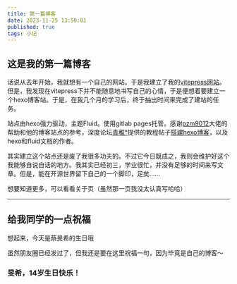 ```yaml
---
title: 第一篇博客
date: 2023-11-25 13:50:01
published: true
tags: 小记
---
```


## 这是我的第一篇博客
话说从去年开始，我就想有一个自己的网站。于是我建立了我的[vitepress网站](https://hanzn-zzx.gitlab.io/doc)。但是，我发现在vitepress下并不能随意地书写自己的心情，于是便想着要建立一个hexo博客站。于是，在我几个月的学习后，终于抽出时间来完成了建站的任务。

站点由hexo强力驱动，主题Fluid。使用gitlab pages托管。感谢[pzm9012](https://pzm9012.github.io)大佬的帮助和他的博客站点的参考，深度论坛[青稚°](https://linux-qitong.top/)提供的教程帖子[搭建hexo博客](https://bbs.deepin.org/post/256318)，以及hexo和fluid文档的作者。

其实建立这个站点还是废了我很多功夫的。不过它今日既成之，我则会维护好这个我能够自说自话的地方。我其实已经初三，学业很忙，并没有足够的时间来写文章。但是，能在开源世界留下自己的一个脚印，足矣……

想要知道更多，可以看看关于页（虽然那一页我没太认真写哈哈）

---

## 给我同学的一点祝福

想起来，今天是蔡旻希的生日哦

虽然朋友圈已经发过了，但我还是要在这里祝福一句，因为毕竟是自己的博客～

### 旻希，14岁生日快乐！
